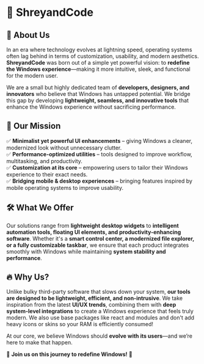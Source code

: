 # 🚀 ShreyandCode

## 🏢 About Us

In an era where technology evolves at lightning speed, operating systems often lag behind in terms of customization, usability, and modern aesthetics. **ShreyandCode** was born out of a simple yet powerful vision: to **redefine the Windows experience**—making it more intuitive, sleek, and functional for the modern user.

We are a small but highly dedicated team of **developers, designers, and innovators** who believe that Windows has untapped potential. We bridge this gap by developing **lightweight, seamless, and innovative tools** that enhance the Windows experience without sacrificing performance.

## 🎯 Our Mission

✅ **Minimalist yet powerful UI enhancements** – giving Windows a cleaner, modernized look without unnecessary clutter.  
✅ **Performance-optimized utilities** – tools designed to improve workflow, multitasking, and productivity.  
✅ **Customization at its core** – empowering users to tailor their Windows experience to their exact needs.  
✅ **Bridging mobile & desktop experiences** – bringing features inspired by mobile operating systems to improve usability.  

## 🛠 What We Offer

Our solutions range from **lightweight desktop widgets** to **intelligent automation tools, floating UI elements, and productivity-enhancing software**. Whether it's a **smart control center, a modernized file explorer, or a fully customizable taskbar**, we ensure that each product integrates smoothly with Windows while maintaining **system stability and performance**.

## 🔥 Why Us?

Unlike bulky third-party software that slows down your system, **our tools are designed to be lightweight, efficient, and non-intrusive**. We take inspiration from the latest **UI/UX trends**, combining them with **deep system-level integrations** to create a Windows experience that feels truly modern. We also use base packages like react and modules and don't add heavy icons or skins so your RAM is efficiently consumed!

At our core, we believe Windows should **evolve with its users**—and we’re here to make that happen.

🚀 **Join us on this journey to redefine Windows!** 🚀

